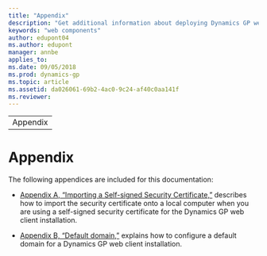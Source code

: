 ```yaml
---
title: "Appendix"
description: "Get additional information about deploying Dynamics GP web components."
keywords: "web components"
author: edupont04
ms.author: edupont
manager: annbe
applies_to: 
ms.date: 09/05/2018
ms.prod: dynamics-gp
ms.topic: article
ms.assetid: da026061-69b2-4ac0-9c24-af40c0aa141f
ms.reviewer: 
---
```

|          |
|----------|
| Appendix |

<span id="_Toc498953378" class="anchor"></span>

# Appendix

The following appendices are included for this documentation:

-   [Appendix A, “Importing a Self-signed Security Certificate,”](importing-a-self-signed-security-certificate.md) describes how to import the security certificate onto a local computer when you are using a self-signed security certificate for the Dynamics GP web client installation.  

-   [Appendix B, “Default domain,”](default-domain.md) explains how to configure a default domain for a Dynamics GP web client installation.  


